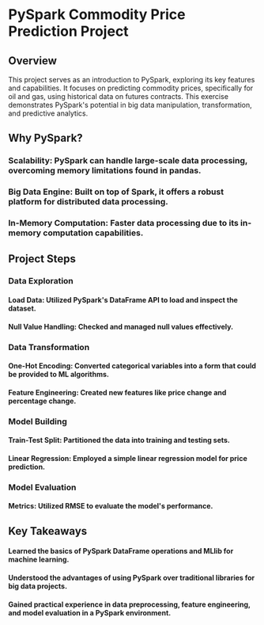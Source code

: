 # PySpark Commodity Price Prediction Project
## Overview
This project serves as an introduction to PySpark, exploring its key features and capabilities. It focuses on predicting commodity prices, specifically for oil and gas, using historical data on futures contracts. This exercise demonstrates PySpark's potential in big data manipulation, transformation, and predictive analytics.

## Why PySpark?
### Scalability: PySpark can handle large-scale data processing, overcoming memory limitations found in pandas.
### Big Data Engine: Built on top of Spark, it offers a robust platform for distributed data processing.
### In-Memory Computation: Faster data processing due to its in-memory computation capabilities.
## Project Steps
### Data Exploration
#### Load Data: Utilized PySpark's DataFrame API to load and inspect the dataset.
#### Null Value Handling: Checked and managed null values effectively.
### Data Transformation
#### One-Hot Encoding: Converted categorical variables into a form that could be provided to ML algorithms.
#### Feature Engineering: Created new features like price change and percentage change.
### Model Building
#### Train-Test Split: Partitioned the data into training and testing sets.
#### Linear Regression: Employed a simple linear regression model for price prediction.
### Model Evaluation
#### Metrics: Utilized RMSE to evaluate the model's performance.
## Key Takeaways
#### Learned the basics of PySpark DataFrame operations and MLlib for machine learning.
#### Understood the advantages of using PySpark over traditional libraries for big data projects.
#### Gained practical experience in data preprocessing, feature engineering, and model evaluation in a PySpark environment.
